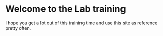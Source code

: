 # Welcome to the Lab training

I hope you get a lot out of this training time and use this site as reference pretty often. 
